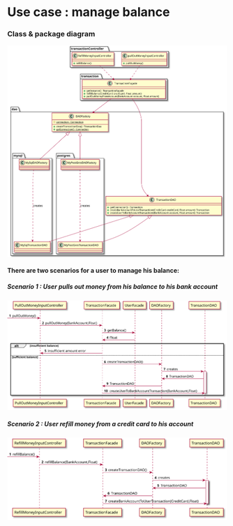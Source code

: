 # Use case : manage balance

### Class & package diagram

![diagram](./manage_balance_class_diagram.svg)

#### There are two scenarios for a user to manage his balance:

##### Scenario 1 : User pulls out money from his balance to his bank account

![diagram](./pull_out_sequence_diagram.svg)

##### Scenario 2 : User refill money from a credit card to his account

![diagram](./refill_balance_sequence_diagram.svg)
